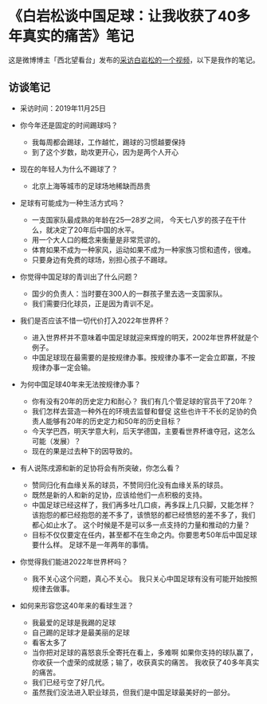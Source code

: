 # 《白岩松谈中国足球：让我收获了40多年真实的痛苦》笔记

这是微博博主「西北望看台」发布的[采访白岩松的一个视频][1]，以下是我作的笔记。

## 访谈笔记

- 采访时间：2019年11月25日
- 你今年还是固定的时间踢球吗？
  - 我每周都会踢球，工作越忙，踢球的习惯越要保持
  - 到了这个岁数，助攻更开心，因为是两个人开心
- 现在的年轻人为什么不踢球了？
  - 北京上海等城市的足球场地稀缺而昂贵
- 足球有可能成为一种生活方式吗？
  - 一支国家队最成熟的年龄在25—28岁之间，
    今天七八岁的孩子在干什么，就决定了20年后中国的水平。
  - 用一个大人口的概念来衡量是非常荒谬的。
  - 体育如果不成为一种家风，运动如果不成为一种家族习惯和遗传，很难。
  - 只要身边有免费的球场，别担心孩子不踢球。
- 你觉得中国足球的青训出了什么问题？
  - 国少的负责人：当时要在300人的一群孩子里去选一支国家队。
  - 我们需要归化球员，正是因为青训不足。
- 我们是否应该不惜一切代价打入2022年世界杯？
  - 进入世界杯并不意味着中国足球就迎来辉煌的明天，2002年世界杯就是个例子。
  - 中国足球现在最需要的是按规律办事。按规律办事不一定会立即赢，不按规律办事一定会输。
- 为何中国足球40年来无法按规律办事？
  - 你有没有20年的历史定力和耐心？
    我们有几个管足球的官员干了20年？
  - 我们怎样去营造一种外在的环境去监督和督促
    这些也许干不长的足协的负责人能够有20年的历史定力和50年的历史目标？
  - 今天学巴西，明天学意大利，后天学德国，主要看世界杯谁夺冠，这怎么可能（发展）？
  - 现在的果是过去种下的因导致的。
- 有人说陈戌源和新的足协将会有所突破，你怎么看？
  - 赞同归化有血缘关系的球员，不赞同归化没有血缘关系的球员。
  - 既然是新的人和新的足协，应该给他们一点积极的支持。
  - 中国足球已经这样了，我们再多吐几口痰，再多踩上几只脚，又能怎样？
    该抱怨的都已经抱怨的差不多了，该愤怒的都已经愤怒的差不多了，我们都心如止水了。
    这个时候是不是可以多一点支持的力量和推动的力量？
  - 目标不仅仅要定在任内，甚至都不在生命之内。你要思考50年后中国足球要什么样。
    足球不是一年两年的事情。
- 你觉得我们能进2022年世界杯吗？
  - 我不关心这个问题，真心不关心。
    我只关心中国足球有没有可能开始按照规律去做事。
- 如何来形容您这40年来的看球生涯？
  - 我最爱的足球是我踢的足球
  - 自己踢的足球才是最美丽的足球
  - 看客太多了
  - 当你把对足球的喜怒哀乐全寄托在看上，多难啊
    如果你支持的球队赢了，你收获一个虚荣的成就感；输了，收获真实的痛苦。
    我收获了40多年真实的痛苦。
  - 我们已经亏空了好几代。
  - 虽然我们没法进入职业球员，但我们是中国足球最美好的一部分。

  [1]: https://www.bilibili.com/video/BV17J41117ze
